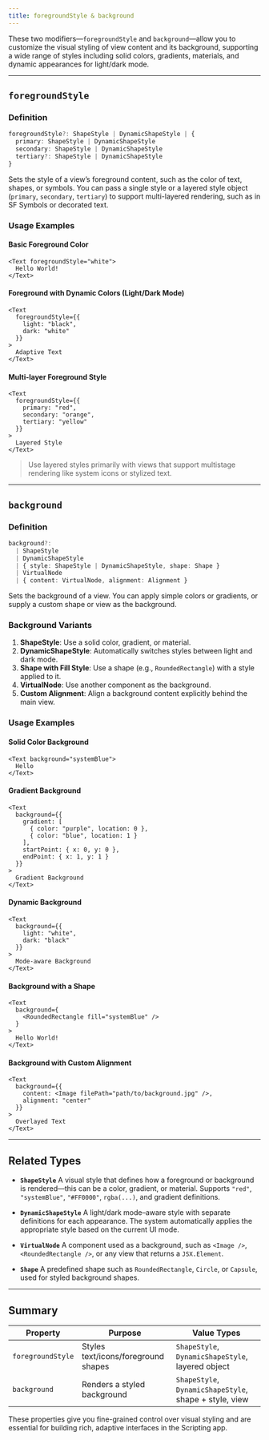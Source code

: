 ```yaml
---
title: foregroundStyle & background
---
```

These two modifiers—`foregroundStyle` and `background`—allow you to customize the visual styling of view content and its background, supporting a wide range of styles including solid colors, gradients, materials, and dynamic appearances for light/dark mode.

---

## `foregroundStyle`

### Definition

```ts
foregroundStyle?: ShapeStyle | DynamicShapeStyle | {
  primary: ShapeStyle | DynamicShapeStyle
  secondary: ShapeStyle | DynamicShapeStyle
  tertiary?: ShapeStyle | DynamicShapeStyle
}
```

Sets the style of a view’s foreground content, such as the color of text, shapes, or symbols. You can pass a single style or a layered style object (`primary`, `secondary`, `tertiary`) to support multi-layered rendering, such as in SF Symbols or decorated text.

### Usage Examples

#### Basic Foreground Color

```tsx
<Text foregroundStyle="white">
  Hello World!
</Text>
```

#### Foreground with Dynamic Colors (Light/Dark Mode)

```tsx
<Text
  foregroundStyle={{
    light: "black",
    dark: "white"
  }}
>
  Adaptive Text
</Text>
```

#### Multi-layer Foreground Style

```tsx
<Text
  foregroundStyle={{
    primary: "red",
    secondary: "orange",
    tertiary: "yellow"
  }}
>
  Layered Style
</Text>
```

> Use layered styles primarily with views that support multistage rendering like system icons or stylized text.

---

## `background`

### Definition

```ts
background?: 
  | ShapeStyle 
  | DynamicShapeStyle 
  | { style: ShapeStyle | DynamicShapeStyle, shape: Shape }
  | VirtualNode 
  | { content: VirtualNode, alignment: Alignment }
```

Sets the background of a view. You can apply simple colors or gradients, or supply a custom shape or view as the background.

### Background Variants

1. **ShapeStyle**: Use a solid color, gradient, or material.
2. **DynamicShapeStyle**: Automatically switches styles between light and dark mode.
3. **Shape with Fill Style**: Use a shape (e.g., `RoundedRectangle`) with a style applied to it.
4. **VirtualNode**: Use another component as the background.
5. **Custom Alignment**: Align a background content explicitly behind the main view.

### Usage Examples

#### Solid Color Background

```tsx
<Text background="systemBlue">
  Hello
</Text>
```

#### Gradient Background

```tsx
<Text
  background={{
    gradient: [
      { color: "purple", location: 0 },
      { color: "blue", location: 1 }
    ],
    startPoint: { x: 0, y: 0 },
    endPoint: { x: 1, y: 1 }
  }}
>
  Gradient Background
</Text>
```

#### Dynamic Background

```tsx
<Text
  background={{
    light: "white",
    dark: "black"
  }}
>
  Mode-aware Background
</Text>
```

#### Background with a Shape

```tsx
<Text
  background={
    <RoundedRectangle fill="systemBlue" />
  }
>
  Hello World!
</Text>
```

#### Background with Custom Alignment

```tsx
<Text
  background={{
    content: <Image filePath="path/to/background.jpg" />,
    alignment: "center"
  }}
>
  Overlayed Text
</Text>
```

---

## Related Types

* **`ShapeStyle`**
  A visual style that defines how a foreground or background is rendered—this can be a color, gradient, or material. Supports `"red"`, `"systemBlue"`, `"#FF0000"`, `rgba(...)`, and gradient definitions.

* **`DynamicShapeStyle`**
  A light/dark mode–aware style with separate definitions for each appearance. The system automatically applies the appropriate style based on the current UI mode.

* **`VirtualNode`**
  A component used as a background, such as `<Image />`, `<RoundedRectangle />`, or any view that returns a `JSX.Element`.

* **`Shape`**
  A predefined shape such as `RoundedRectangle`, `Circle`, or `Capsule`, used for styled background shapes.

---

## Summary

| Property          | Purpose                             | Value Types                                            |
| ----------------- | ----------------------------------- | ------------------------------------------------------ |
| `foregroundStyle` | Styles text/icons/foreground shapes | `ShapeStyle`, `DynamicShapeStyle`, layered object      |
| `background`      | Renders a styled background         | `ShapeStyle`, `DynamicShapeStyle`, shape + style, view |

These properties give you fine-grained control over visual styling and are essential for building rich, adaptive interfaces in the Scripting app.
